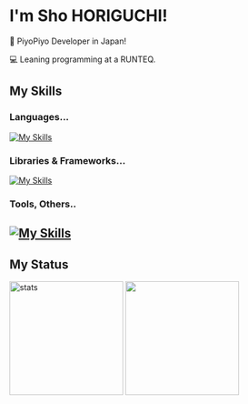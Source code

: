 # I'm Sho HORIGUCHI!

🐣 PiyoPiyo Developer in Japan!

💻 Leaning programming at a RUNTEQ.

## My Skills
### Languages...
[![My Skills](https://skillicons.dev/icons?i=java,swift,ruby,js,ts,dart)](https://skillicons.dev)

### Libraries & Frameworks...
[![My Skills](https://skillicons.dev/icons?i=rails,react,nextjs,tailwind,flutter)](https://skillicons.dev)

### Tools, Others..
[![My Skills](https://skillicons.dev/icons?i=androidstudio,vscode,pnpm,docker,github,notion)](https://skillicons.dev)
---
## My Status
<p>
  <img alt="stats" height="200px" src="https://github-readme-stats.vercel.app/api?username=moguDev&show_icons=true&theme=tokyonight">
  <img alt="" height="200px" src="https://github-readme-stats.vercel.app/api/top-langs/?username=moguDev&layout=compact&langs_count=8&theme=tokyonight">
</p>
